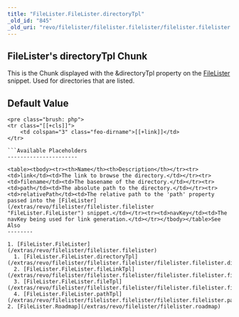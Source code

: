 ```yaml
---
title: "FileLister.FileLister.directoryTpl"
_old_id: "845"
_old_uri: "revo/filelister/filelister.filelister/filelister.filelister.directorytpl"
---
```


FileLister's directoryTpl Chunk
-------------------------------

This is the Chunk displayed with the &directoryTpl property on the [FileLister](/extras/revo/filelister/filelister.filelister "FileLister.FileLister") snippet. Used for directories that are listed.

Default Value
-------------

```
<pre class="brush: php">
<tr class="[[+cls]]">
    <td colspan="3" class="feo-dirname">[[+link]]</td>
</tr>

```Available Placeholders
----------------------

<table><tbody><tr><th>Name</th><th>Description</th></tr><tr><td>link</td><td>The link to browse the directory.</td></tr><tr><td>filename</td><td>The basename of the directory.</td></tr><tr><td>path</td><td>The absolute path to the directory.</td></tr><tr><td>relativePath</td><td>The relative path to the 'path' property passed into the [FileLister](/extras/revo/filelister/filelister.filelister "FileLister.FileLister") snippet.</td></tr><tr><td>navKey</td><td>The navKey being used for link generation.</td></tr></tbody></table>See Also
--------

1. [FileLister.FileLister](/extras/revo/filelister/filelister.filelister)
  1. [FileLister.FileLister.directoryTpl](/extras/revo/filelister/filelister.filelister/filelister.filelister.directorytpl)
  2. [FileLister.FileLister.fileLinkTpl](/extras/revo/filelister/filelister.filelister/filelister.filelister.filelinktpl)
  3. [FileLister.FileLister.fileTpl](/extras/revo/filelister/filelister.filelister/filelister.filelister.filetpl)
  4. [FileLister.FileLister.pathTpl](/extras/revo/filelister/filelister.filelister/filelister.filelister.pathtpl)
2. [FileLister.Roadmap](/extras/revo/filelister/filelister.roadmap)